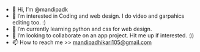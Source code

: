 - 👋 Hi, I’m @mandipadk
- 👀 I’m interested in Coding and web design. I do video and garpahics editing too. :)
- 🌱 I’m currently learning python and css for web design.
- 💞️ I’m looking to collaborate on an app project. Hit me up if interested. :))
- 📫 How to reach me >> mandipadhikari105@gmail.com

<!---
mandipadk/mandipadk is a ✨ special ✨ repository because its `README.md` (this file) appears on your GitHub profile.
You can click the Preview link to take a look at your changes.
--->
